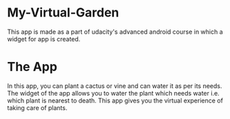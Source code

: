 # My-Virtual-Garden

This app is made as a part of udacity's advanced android course in which a widget for app is created.

# The App
In this app, you can plant a cactus or vine and can water it as per its needs. The widget of the app allows you to water the plant which needs water i.e. which plant is nearest to death. This app gives you the virtual experience of taking care of plants.

